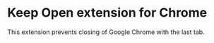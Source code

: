 # Keep Open extension for Chrome

This extension prevents closing of Google Chrome with the last tab.
